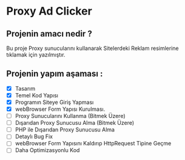 # Proxy Ad Clicker

## Projenin amacı nedir ?
Bu proje Proxy sunucularını kullanarak Sitelerdeki Reklam resimlerine tıklamak için yazılmıştır.

## Projenin yapım aşaması :

- [X] Tasarım
- [X] Temel Kod Yapısı
- [X] Programın Siteye Giriş Yapması
- [X] webBrowser Form Yapısı Kurulması.
- [ ] Proxy Sunucularını Kullanma (Bitmek Üzere)
- [ ] Dışarıdan Proxy Sunucusu Alma (Bitmek Üzere)
- [ ] PHP ile Dışarıdan Proxy Sunucusu Alma
- [ ] Detaylı Bug Fix
- [ ] webBrowser Form Yapısını Kaldırıp HttpRequest Tipine Geçme
- [ ] Daha Optimizasyonlu Kod
